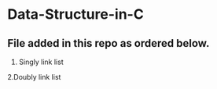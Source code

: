 # Data-Structure-in-C
## File added in this repo as ordered below. 
1. Singly link list 

2.Doubly link list


